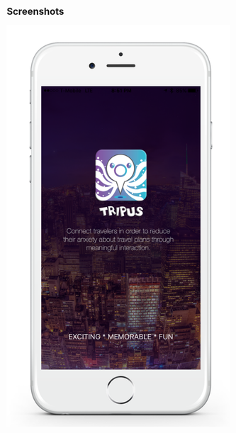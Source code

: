 



## Screenshots
![ScreenShot1](https://github.com/lees569/FINAL_TRIPUS/blob/master/newmain.png) 
